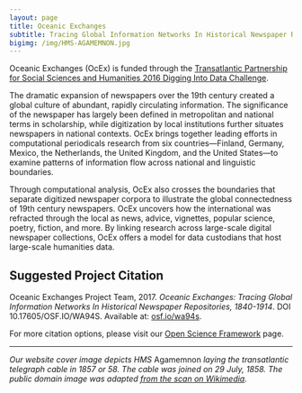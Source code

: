 ```yaml
---
layout: page
title: Oceanic Exchanges
subtitle: Tracing Global Information Networks In Historical Newspaper Repositories, 1840-1914
bigimg: /img/HMS-AGAMEMNON.jpg
---
```


Oceanic Exchanges (OcEx) is funded through the [Transatlantic Partnership for Social Sciences and Humanities 2016 Digging Into Data Challenge](https://diggingintodata.org/awards/2016/project/oceanic-exchanges-tracing-global-information-networks-historical-newspaper).

The dramatic expansion of newspapers over the 19th century created a global culture of abundant, rapidly circulating information. The significance of the newspaper has largely been defined in metropolitan and national terms in scholarship, while digitization by local institutions further situates newspapers in national contexts. OcEx brings together leading efforts in computational periodicals research from six countries—Finland, Germany, Mexico, the Netherlands, the United Kingdom, and the United States—to examine patterns of information flow across national and linguistic boundaries. 

Through computational analysis, OcEx also crosses the boundaries that separate digitized newspaper corpora to illustrate the global connectedness of 19th century newspapers. OcEx uncovers how the international was refracted through the local as news, advice, vignettes, popular science, poetry, fiction, and more. By linking research across large-scale digital newspaper collections, OcEx offers a model for data custodians that host large-scale humanities data.


## Suggested Project Citation

Oceanic Exchanges Project Team, 2017. *Oceanic Exchanges: Tracing Global Information Networks In Historical Newspaper Repositories, 1840-1914*. DOI 10.17605/OSF.IO/WA94S. Available at: [osf.io/wa94s](https://osf.io/wa94s).

For more citation options, please visit our [Open Science Framework](https://osf.io/wa94s) page.

-----

*Our website cover image depicts HMS* Agamemnon *laying the transatlantic telegraph cable in 1857 or 58. The cable was joined on 29 July, 1858. The public domain image was adapted [from the scan on Wikimedia](https://commons.wikimedia.org/wiki/File:H.M.S._%E2%80%9CAGAMEMNON%E2%80%9D_laying_cable.jpg).*
